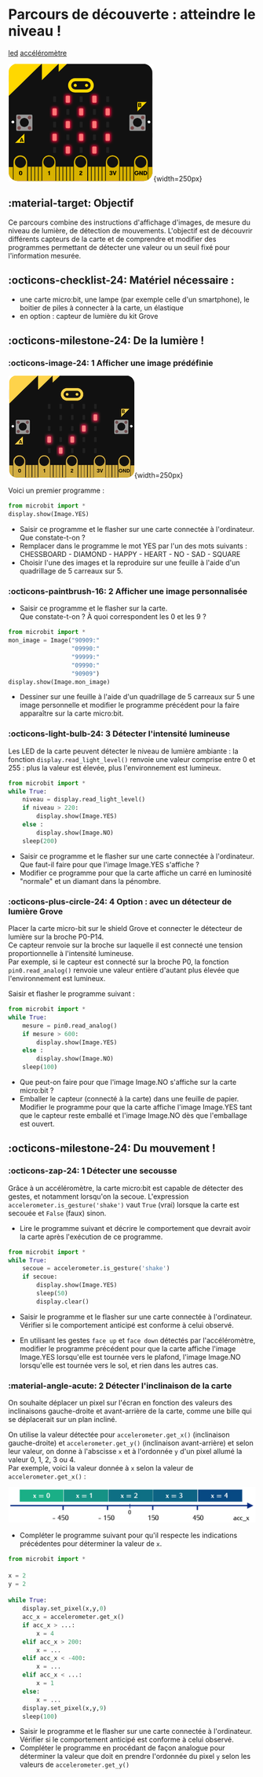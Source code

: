 # Parcours de découverte : atteindre le niveau !

[<span class="item led">led</span>](../python_leds5x5)
[<span class="item accelerometer">accéléromètre</span>](../python_accelerometre)  


![](../images/mb_display_damier.png){width=250px}

## :material-target: Objectif
 Ce parcours combine des instructions d'affichage d'images, de mesure du niveau de lumière, de détection de mouvements. L'objectif est de découvrir différents capteurs de la carte et de comprendre et modifier des programmes permettant de détecter une valeur ou un seuil fixé pour l'information mesurée.

## :octicons-checklist-24:   Matériel nécessaire :
- une carte micro:bit, une lampe (par exemple celle d'un smartphone), le boitier de piles à connecter à la carte, un élastique  
- en option : capteur de lumière du kit Grove

## :octicons-milestone-24: De la lumière !
### :octicons-image-24:  1 Afficher une image prédéfinie
![](../images/mb_display_yes.png){width=250px}

Voici un premier programme :
```python
from microbit import *
display.show(Image.YES)
```

- Saisir ce programme et le flasher sur une carte connectée à l'ordinateur.  
Que constate-t-on ?  
- Remplacer dans le programme le mot YES par l'un des mots suivants :  
CHESSBOARD - DIAMOND - HAPPY - HEART - NO - SAD - SQUARE
- Choisir l'une des images et la reproduire sur une feuille à l'aide d'un quadrillage de 5 carreaux sur 5.


### :octicons-paintbrush-16:  2 Afficher une image personnalisée
- Saisir ce programme et le flasher sur la carte.  
Que constate-t-on ? À quoi correspondent les 0 et les 9 ?
```python
from microbit import *
mon_image = Image("90909:"
                  "09990:"
                  "99999:"
                  "09990:"
                  "90909")
display.show(Image.mon_image)
```

- Dessiner sur une feuille à l'aide d'un quadrillage de 5 carreaux sur 5 une image personnelle et modifier le programme précédent pour la faire apparaître sur la carte micro:bit.


### :octicons-light-bulb-24:  3 Détecter l'intensité lumineuse

Les LED de la carte peuvent détecter le niveau de lumière ambiante : la fonction `display.read_light_level()` renvoie une valeur comprise entre 0 et 255 : plus la valeur est élevée, plus l'environnement est lumineux.

```python
from microbit import *
while True:
    niveau = display.read_light_level()
    if niveau > 220:
        display.show(Image.YES)
    else :
        display.show(Image.NO)
    sleep(200)
```

- Saisir ce programme et le flasher sur une carte connectée à l'ordinateur.  
Que faut-il faire pour que l'image Image.YES s'affiche ?  
- Modifier ce programme pour que la carte affiche un carré en luminosité "normale" et un diamant dans la pénombre.

### :octicons-plus-circle-24:  4 Option : avec un détecteur de lumière Grove

<!-- ![](../images/mb_python_grove_detecteur.png)
-->
Placer la carte micro-bit sur le shield Grove et connecter le détecteur de lumière sur la broche P0-P14.  
Ce capteur renvoie sur la broche sur laquelle il est connecté une tension proportionnelle à l'intensité lumineuse.  
Par exemple, si le capteur est connecté sur la broche P0, la fonction `pin0.read_analog()` renvoie une valeur entière d'autant plus élevée que l'environnement est lumineux.

Saisir et flasher le programme suivant :
```python
from microbit import *
while True:
    mesure = pin0.read_analog()
    if mesure > 600:
        display.show(Image.YES)
    else :
        display.show(Image.NO)
    sleep(100)
```

- Que peut-on faire pour que l'image Image.NO s'affiche sur la carte micro:bit ?  
- Emballer le capteur (connecté à la carte) dans une feuille de papier.  Modifier le programme pour que la carte affiche l'image Image.YES tant que le capteur reste emballé et l'image Image.NO dès que l'emballage est ouvert.



## :octicons-milestone-24: Du mouvement !
### :octicons-zap-24: 1 Détecter une secousse

Grâce à un accéléromètre, la carte micro:bit est capable de détecter des gestes, et notamment lorsqu'on la secoue.
L'expression `accelerometer.is_gesture('shake')` vaut `True` (vrai) lorsque la carte est secouée et `False` (faux) sinon.

- Lire le programme suivant et décrire le comportement que devrait avoir la carte après l'exécution de ce programme.

```python
from microbit import *
while True:
    secoue = accelerometer.is_gesture('shake')
    if secoue:
        display.show(Image.YES)
        sleep(50)
        display.clear()
```


- Saisir le programme et le flasher sur une carte connectée à l'ordinateur. Vérifier si le comportement anticipé est conforme à celui observé.

- En utilisant les gestes `face up` et `face down` détectés par l'accéléromètre, modifier le programme précédent pour que la carte affiche l'image Image.YES lorsqu'elle est tournée vers le plafond,  l'image Image.NO lorsqu'elle est tournée vers le sol, et rien dans les autres cas.


### :material-angle-acute: 2 Détecter l'inclinaison de la carte  

On souhaite déplacer un pixel sur l'écran en fonction des valeurs des inclinaisons gauche-droite et avant-arrière de la carte, comme une bille qui se déplacerait sur un plan incliné.

On utilise la valeur détectée pour `accelerometer.get_x()` (inclinaison gauche-droite) et `accelerometer.get_y()` (inclinaison avant-arrière) et selon leur valeur, on donne à l'abscisse `x` et à l'ordonnée `y` d'un pixel allumé la valeur 0, 1, 2, 3 ou 4.  
Par exemple, voici la valeur donnée à `x` selon la valeur de `accelerometer.get_x()` :

![](../images/inclinaison.png)

- Compléter le programme suivant pour qu'il respecte les indications précédentes pour déterminer la valeur de `x`.
```python
from microbit import *

x = 2
y = 2

while True:
    display.set_pixel(x,y,0)
    acc_x = accelerometer.get_x()
    if acc_x > ...:
        x = 4
    elif acc_x > 200:
        x = ...
    elif acc_x < -400:
        x = ...
    elif acc_x < ...:
        x = 1
    else:
        x = ...
    display.set_pixel(x,y,9)
    sleep(100)
```
- Saisir le programme et le flasher sur une carte connectée à l'ordinateur. Vérifier si le comportement anticipé est conforme à celui observé.  
- Compléter le programme en procédant de façon analogue pour déterminer la valeur que doit en prendre l'ordonnée du pixel `y` selon les valeurs de `accelerometer.get_y()`
